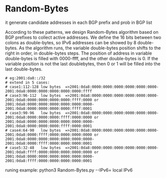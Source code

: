 # Random-Bytes
it generate candidate addresses in each BGP prefix  and prob in BGP list

According to these patterns, we design Random-Bytes algorithm based on BGP prefixes to collect active addresses.
We define the 16 bits between two colons as double-bytes,
so IPv6 addresses can be showed by 8 double-bytes. As the
algorithm runs, the variable double-bytes position shifts to the right in order, in double-bytes steps. The position of address
in variable double-bytes is filled with 0000-ffff, and the other
double-bytes is 0. If the variable position is not the last doublebytes, then 0 or 1 will be filled into the last double-bytes.

    # eg:2001:da8::/32
    # extend in 5 cases:
    # case1:112-128 low bytes  =>2001:0da8:0000:0000:0000:0000:0000:0000-2001:0da8:0000:0000:0000:0000:0000:ffff
    # case3:96-112  low bytes  =>2001:0da8:0000:0000:0000:0000:0000:0000-2001:0da8:0000:0000:0000:0000:ffff:0000 or 2001:0da8:0000:0000:0000:0000:0000:0000-2001:0da8:0000:0000:0000:0000:ffff:0001
    # case3:90-96   low bytes  =>2001:0da8:0000:0000:0000:0000:0000:0000-2001:0da8:0000:0000:0000:ffff:0000:0000 or 2001:0da8:0000:0000:0000:0000:0000:0000-2001:0da8:0000:0000:0000:ffff:0000:0001
    # case4:64-90   low bytes  =>2001:0da8:0000:0000:0000:0000:0000:0000-2001:0da8:0000:ffff:0000:0000:0000:0000 or 2001:0da8:0000:0000:0000:0000:0000:0000-2001:0da8:0000:ffff:0000:0000:0000:0001
    # case5:32-48   low bytes  =>2001:0da8:0000:0000:0000:0000:0000:0000-2001:0da8:ffff:0000:0000:0000:0000:0000 or 2001:0da8:0000:0000:0000:0000:0000:0000-2001:0da8:ffff:0000:0000:0000:0000:0001
   
runing example:
python3 Random-Bytes.py --IPv6= local IPv6
